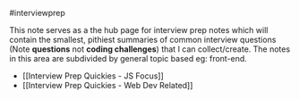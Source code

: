 #interviewprep

This note serves as a the hub page for interview prep notes which will contain the smallest, pithiest summaries of common interview questions (Note **questions** not **coding challenges**) that I can collect/create. The notes in this area are subdivided by general topic based eg: front-end.

- [[Interview Prep Quickies - JS Focus]]
- [[Interview Prep Quickies - Web Dev Related]]
